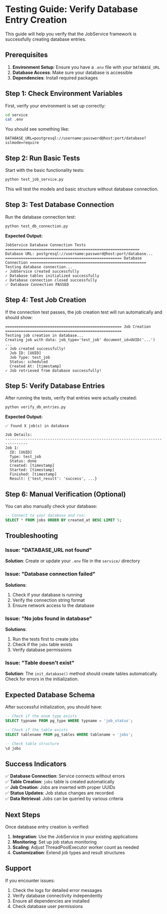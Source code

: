 # Testing Guide: Verify Database Entry Creation

This guide will help you verify that the JobService framework is successfully creating database entries.

## Prerequisites

1. **Environment Setup**: Ensure you have a `.env` file with your `DATABASE_URL`
2. **Database Access**: Make sure your database is accessible
3. **Dependencies**: Install required packages

## Step 1: Check Environment Variables

First, verify your environment is set up correctly:

```bash
cd service
cat .env
```

You should see something like:
```
DATABASE_URL=postgresql://username:password@host:port/database?sslmode=require
```

## Step 2: Run Basic Tests

Start with the basic functionality tests:

```bash
python test_job_service.py
```

This will test the models and basic structure without database connection.

## Step 3: Test Database Connection

Run the database connection test:

```bash
python test_db_connection.py
```

**Expected Output:**
```
JobService Database Connection Tests
============================================================
Database URL: postgresql://username:password@host:port/database...
==================================================== Database Connection ====================================================
Testing database connection...
✓ JobService created successfully
✓ Database tables initialized successfully
✓ Database connection closed successfully
✅ Database Connection PASSED
```

## Step 4: Test Job Creation

If the connection test passes, the job creation test will run automatically and should show:

```
==================================================== Job Creation ====================================================
Testing job creation in database...
Creating job with data: job_type='test_job' document_id=UUID('...') ...
✓ Job created successfully!
  Job ID: [UUID]
  Job Type: test_job
  Status: scheduled
  Created At: [timestamp]
✓ Job retrieved from database successfully!
```

## Step 5: Verify Database Entries

After running the tests, verify that entries were actually created:

```bash
python verify_db_entries.py
```

**Expected Output:**
```
✅ Found X job(s) in database

Job Details:
--------------------------------------------------------------------------------
Job 1:
  ID: [UUID]
  Type: test_job
  Status: done
  Created: [timestamp]
  Started: [timestamp]
  Finished: [timestamp]
  Result: {'test_result': 'success', ...}
```

## Step 6: Manual Verification (Optional)

You can also manually check your database:

```sql
-- Connect to your database and run:
SELECT * FROM jobs ORDER BY created_at DESC LIMIT 5;
```

## Troubleshooting

### Issue: "DATABASE_URL not found"
**Solution**: Create or update your `.env` file in the `service/` directory

### Issue: "Database connection failed"
**Solutions**:
1. Check if your database is running
2. Verify the connection string format
3. Ensure network access to the database

### Issue: "No jobs found in database"
**Solutions**:
1. Run the tests first to create jobs
2. Check if the `jobs` table exists
3. Verify database permissions

### Issue: "Table doesn't exist"
**Solution**: The `init_database()` method should create tables automatically. Check for errors in the initialization.

## Expected Database Schema

After successful initialization, you should have:

```sql
-- Check if the enum type exists
SELECT typname FROM pg_type WHERE typname = 'job_status';

-- Check if the table exists
SELECT tablename FROM pg_tables WHERE tablename = 'jobs';

-- Check table structure
\d jobs
```

## Success Indicators

✅ **Database Connection**: Service connects without errors  
✅ **Table Creation**: `jobs` table is created automatically  
✅ **Job Creation**: Jobs are inserted with proper UUIDs  
✅ **Status Updates**: Job status changes are recorded  
✅ **Data Retrieval**: Jobs can be queried by various criteria  

## Next Steps

Once database entry creation is verified:

1. **Integration**: Use the JobService in your existing applications
2. **Monitoring**: Set up job status monitoring
3. **Scaling**: Adjust ThreadPoolExecutor worker count as needed
4. **Customization**: Extend job types and result structures

## Support

If you encounter issues:

1. Check the logs for detailed error messages
2. Verify database connectivity independently
3. Ensure all dependencies are installed
4. Check database user permissions 